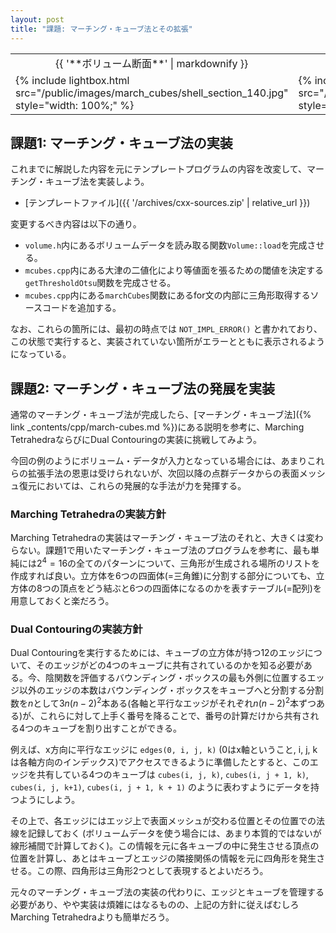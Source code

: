 ```yaml
---
layout: post
title: "課題: マーチング・キューブ法とその拡張"
---
```


<table class="images">
<tr>
  <td style="text-align: center; width: 50%;">{{ '**ボリューム断面**' | markdownify }}</td>
  <td style="text-align: center; width: 50%;">{{ '**復元メッシュ**' | markdownify }}</td>
</tr>
<tr>
  <td>{% include lightbox.html src="/public/images/march_cubes/shell_section_140.jpg" style="width: 100%;" %}</td>
  <td>{% include lightbox.html src="/public/images/march_cubes/shell_mesh.jpg" style="width: 100%;" %}</td>
</tr>
</table>

## 課題1: マーチング・キューブ法の実装

これまでに解説した内容を元にテンプレートプログラムの内容を改変して、マーチング・キューブ法を実装しよう。

* [テンプレートファイル]({{ '/archives/cxx-sources.zip' | relative_url }})

変更するべき内容は以下の通り。

* `volume.h`内にあるボリュームデータを読み取る関数`Volume::load`を完成させる。
* `mcubes.cpp`内にある大津の二値化により等値面を張るための閾値を決定する`getThresholdOtsu`関数を完成させる。
* `mcubes.cpp`内にある`marchCubes`関数にあるfor文の内部に三角形取得するソースコードを追加する。

なお、これらの箇所には、最初の時点では `NOT_IMPL_ERROR()` と書かれており、この状態で実行すると、実装されていない箇所がエラーとともに表示されるようになっている。

## 課題2: マーチング・キューブ法の発展を実装

通常のマーチング・キューブ法が完成したら、[マーチング・キューブ法]({% link _contents/cpp/march-cubes.md %})にある説明を参考に、Marching TetrahedraならびにDual Contouringの実装に挑戦してみよう。

今回の例のようにボリューム・データが入力となっている場合には、あまりこれらの拡張手法の恩恵は受けられないが、次回以降の点群データからの表面メッシュ復元においては、これらの発展的な手法が力を発揮する。

### Marching Tetrahedraの実装方針

Marching Tetrahedraの実装はマーチング・キューブ法のそれと、大きくは変わらない。課題1で用いたマーチング・キューブ法のプログラムを参考に、最も単純には$2^4 = 16$の全てのパターンについて、三角形が生成される場所のリストを作成すれば良い。立方体を6つの四面体(=三角錐)に分割する部分についても、立方体の8つの頂点をどう結ぶと6つの四面体になるのかを表すテーブル(=配列)を用意しておくと楽だろう。

### Dual Contouringの実装方針

Dual Contouringを実行するためには、キューブの立方体が持つ12のエッジについて、そのエッジがどの4つのキューブに共有されているのかを知る必要がある。今、陰関数を評価するバウンディング・ボックスの最も外側に位置するエッジ以外のエッジの本数はバウンディング・ボックスをキューブへと分割する分割数を$n$として$3 n (n-2)^2$本ある(各軸と平行なエッジがそれぞれ$n(n-2)^2$本ずつある)が、これらに対して上手く番号を降ることで、番号の計算だけから共有される4つのキューブを割り出すことができる。

例えば、x方向に平行なエッジに `edges(0, i, j, k)` (0はx軸ということ, i, j, kは各軸方向のインデックス)でアクセスできるように準備したとすると、このエッジを共有している4つのキューブは `cubes(i, j, k)`, `cubes(i, j + 1, k)`, `cubes(i, j, k+1)`, `cubes(i, j + 1, k + 1)` のように表わすようにデータを持つようにしよう。

その上で、各エッジにはエッジ上で表面メッシュが交わる位置とその位置での法線を記録しておく (ボリュームデータを使う場合には、あまり本質的ではないが線形補間で計算しておく)。この情報を元に各キューブの中に発生させる頂点の位置を計算し、あとはキューブとエッジの隣接関係の情報を元に四角形を発生させる。この際、四角形は三角形2つとして表現するとよいだろう。

元々のマーチング・キューブ法の実装の代わりに、エッジとキューブを管理する必要があり、やや実装は煩雑にはなるものの、上記の方針に従えばむしろMarching Tetrahedraよりも簡単だろう。
